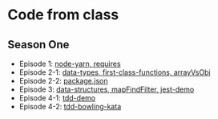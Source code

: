 # Code from class

## Season One
* Episode 1: [node-yarn, requires](S01E01)
* Episode 2-1: [data-types, first-class-functions, arrayVsObj](S01E02-1)
* Episode 2-2: [package.json](S01E02-2)
* Episode 3: [data-structures, mapFindFilter, jest-demo](S01E03)
* Episode 4-1: [tdd-demo](S01E04-1)
* Episode 4-2: [tdd-bowling-kata](S01E04-2)
